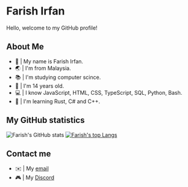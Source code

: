 # Farish Irfan
Hello, welcome to my GitHub profile!

## About Me
* 👋 | My name is Farish Irfan.
* 🌏 | I'm from Malaysia.
* 📚 | I'm studying computer scince.
* 🔢 | I'm 14 years old.
* 💻 | I know JavaScript, HTML, CSS, TypeScript, SQL, Python, Bash.
* 🏫 | I'm learning Rust, C# and C++.

## My GitHub statistics
![Farish's GitHub stats](https://github-readme-stats.vercel.app/api?username=virtous&show_icons=true&theme=tokyonight&count_private=true)
[![Farish's top Langs](https://github-readme-stats.vercel.app/api/top-langs/?username=virtous)](https://github.com/anuraghazra/github-readme-stats)

## Contact me
* ✉️ | My [email](mailto:farish.irfan_0905@outlook.com 'Email - farish.irfan_0905@outlook.com')
* 🎮 | My [Discord](https://dsc.bio/virtous 'Discord - Virtous#7349')
